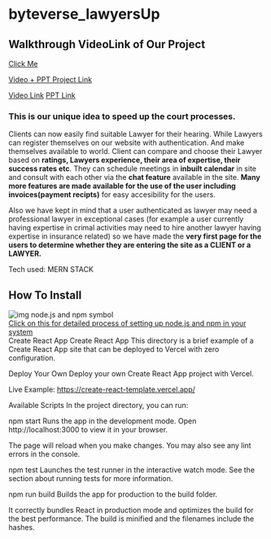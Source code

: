 # byteverse_lawyersUp

## Walkthrough VideoLink of Our Project
[Click Me](https://drive.google.com/file/d/13-b4Z5ljMhPSnrarBmcrt8R32zjTjjgA/view?usp=share_link)

[Video + PPT Project Link](https://drive.google.com/drive/folders/1oEtcw38_S2V22j8Yu6IMKnaMgAV5FudN?usp=share_link)

[Video Link](https://drive.google.com/file/d/13-b4Z5ljMhPSnrarBmcrt8R32zjTjjgA/view?usp=share_link)
[PPT Link](https://drive.google.com/file/d/19UeOLKts-3EhiOLoGhM-K1iAXEBZYd3L/view?usp=share_link)

### This is our unique idea to speed up the court processes. 
Clients can now easily find suitable Lawyer for their hearing. While Lawyers can register themselves on our website with authentication. And make themselves available to world. Client can compare and choose their Lawyer based on **ratings, Lawyers experience, their area of expertise, their success rates etc**.
They can schedule meetings in **inbuilt calendar** in site and consult with each other via the **chat feature** available in the site. 
**Many more features are made available for the use of the user including invoices(payment recipts)** for easy accesibility for the users.

Also we have kept in mind that a user authenticated as lawyer may need a professional lawyer in exceptional cases (for example a user currently having expertise in crimal activities may need to hire another lawyer having expertise in insurance related) so we have made the **very first page for the users to determine whether they are entering the site as a CLIENT or a LAWYER.** 

Tech used: MERN STACK 





## How To Install

![img node.js and npm symbol](https://www.servermania.com/kb/wp-content/uploads/2022/07/NodeJS-and-NPM.png)
<br/>
[Click on this for detailed process of setting up node.js and npm in your system](https://radixweb.com/blog/installing-npm-and-nodejs-on-windows-and-mac) <br/>
Create React App
Create React App
This directory is a brief example of a Create React App site that can be deployed to Vercel with zero configuration.

Deploy Your Own
Deploy your own Create React App project with Vercel.


Live Example: https://create-react-template.vercel.app/

Available Scripts
In the project directory, you can run:

npm start
Runs the app in the development mode. Open http://localhost:3000 to view it in your browser.

The page will reload when you make changes. You may also see any lint errors in the console.

npm test
Launches the test runner in the interactive watch mode. See the section about running tests for more information.

npm run build
Builds the app for production to the build folder.

It correctly bundles React in production mode and optimizes the build for the best performance. The build is minified and the filenames include the hashes.
